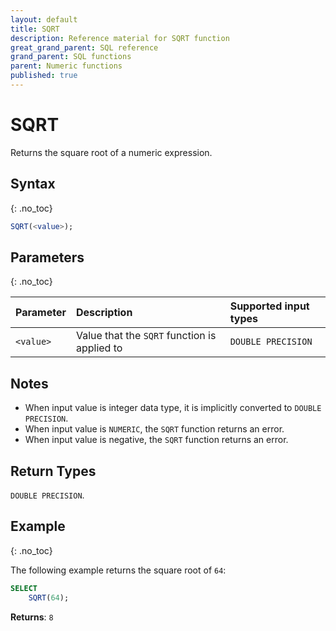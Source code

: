 ```yaml
---
layout: default
title: SQRT
description: Reference material for SQRT function
great_grand_parent: SQL reference
grand_parent: SQL functions
parent: Numeric functions
published: true
---
```


# SQRT

Returns the square root of a numeric expression.

## Syntax
{: .no_toc}

```sql
SQRT(<value>);
```
## Parameters
{: .no_toc}

| Parameter | Description  | Supported input types | 
|:----------|:-----------------------------------------------|:-----| 
| `<value>`  | Value that the `SQRT` function is applied to  | `DOUBLE PRECISION` | 

## Notes
* When input value is integer data type, it is implicitly converted to `DOUBLE PRECISION`.
* When input value is `NUMERIC`, the `SQRT` function returns an error.
* When input value is negative, the `SQRT` function returns an error.


## Return Types 
`DOUBLE PRECISION`.

## Example
{: .no_toc}

The following example returns the square root of `64`: 
```sql
SELECT
    SQRT(64);
```

**Returns**: `8`
